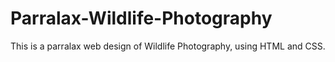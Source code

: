# Parralax-Wildlife-Photography
This is a parralax web design of Wildlife Photography, using HTML and CSS.
